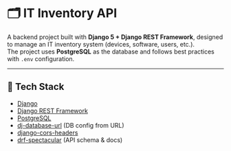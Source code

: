 # 🗂️ IT Inventory API

A backend project built with **Django 5 + Django REST Framework**, designed to manage an IT inventory system (devices, software, users, etc.).  
The project uses **PostgreSQL** as the database and follows best practices with `.env` configuration.

---

## 🚀 Tech Stack
- [Django](https://www.djangoproject.com/)
- [Django REST Framework](https://www.django-rest-framework.org/)
- [PostgreSQL](https://www.postgresql.org/)
- [dj-database-url](https://github.com/jazzband/dj-database-url) (DB config from URL)
- [django-cors-headers](https://github.com/adamchainz/django-cors-headers)
- [drf-spectacular](https://drf-spectacular.readthedocs.io/) (API schema & docs)

